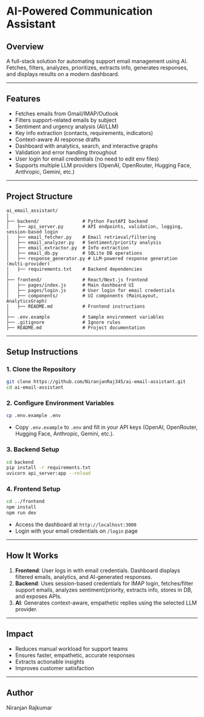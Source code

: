 # AI-Powered Communication Assistant

## Overview

A full-stack solution for automating support email management using AI. Fetches, filters, analyzes, prioritizes, extracts info, generates responses, and displays results on a modern dashboard.

---

## Features

- Fetches emails from Gmail/IMAP/Outlook
- Filters support-related emails by subject
- Sentiment and urgency analysis (AI/LLM)
- Key info extraction (contacts, requirements, indicators)
- Context-aware AI response drafts
- Dashboard with analytics, search, and interactive graphs
- Validation and error handling throughout
- User login for email credentials (no need to edit env files)
- Supports multiple LLM providers (OpenAI, OpenRouter, Hugging Face, Anthropic, Gemini, etc.)

---

## Project Structure

```
ai_email_assistant/
│
├── backend/                # Python FastAPI backend
│   ├── api_server.py       # API endpoints, validation, logging, session-based login
│   ├── email_fetcher.py    # Email retrieval/filtering
│   ├── email_analyzer.py   # Sentiment/priority analysis
│   ├── email_extractor.py  # Info extraction
│   ├── email_db.py         # SQLite DB operations
│   ├── response_generator.py # LLM-powered response generation (multi-provider)
│   ├── requirements.txt    # Backend dependencies
│
├── frontend/               # React/Next.js frontend
│   ├── pages/index.js      # Main dashboard UI
│   ├── pages/login.js      # User login for email credentials
│   ├── components/         # UI components (MainLayout, AnalyticsGraph)
│   ├── README.md           # Frontend instructions
│
├── .env.example            # Sample environment variables
├── .gitignore              # Ignore rules
├── README.md               # Project documentation
```

---

## Setup Instructions

### 1. Clone the Repository

```bash
git clone https://github.com/NiranjanRaj345/ai-email-assistant.git
cd ai-email-assistant
```

### 2. Configure Environment Variables

```bash
cp .env.example .env
```
- Copy `.env.example` to `.env` and fill in your API keys (OpenAI, OpenRouter, Hugging Face, Anthropic, Gemini, etc.).

### 3. Backend Setup

```bash
cd backend
pip install -r requirements.txt
uvicorn api_server:app --reload
```

### 4. Frontend Setup

```bash
cd ../frontend
npm install
npm run dev
```

- Access the dashboard at `http://localhost:3000`
- Login with your email credentials on `/login` page

---

## How It Works

1. **Frontend**: User logs in with email credentials. Dashboard displays filtered emails, analytics, and AI-generated responses.
2. **Backend**: Uses session-based credentials for IMAP login, fetches/filter support emails, analyzes sentiment/priority, extracts info, stores in DB, and exposes APIs.
3. **AI**: Generates context-aware, empathetic replies using the selected LLM provider.

---

## Impact

- Reduces manual workload for support teams
- Ensures faster, empathetic, accurate responses
- Extracts actionable insights
- Improves customer satisfaction

---

## Author

Niranjan Rajkumar